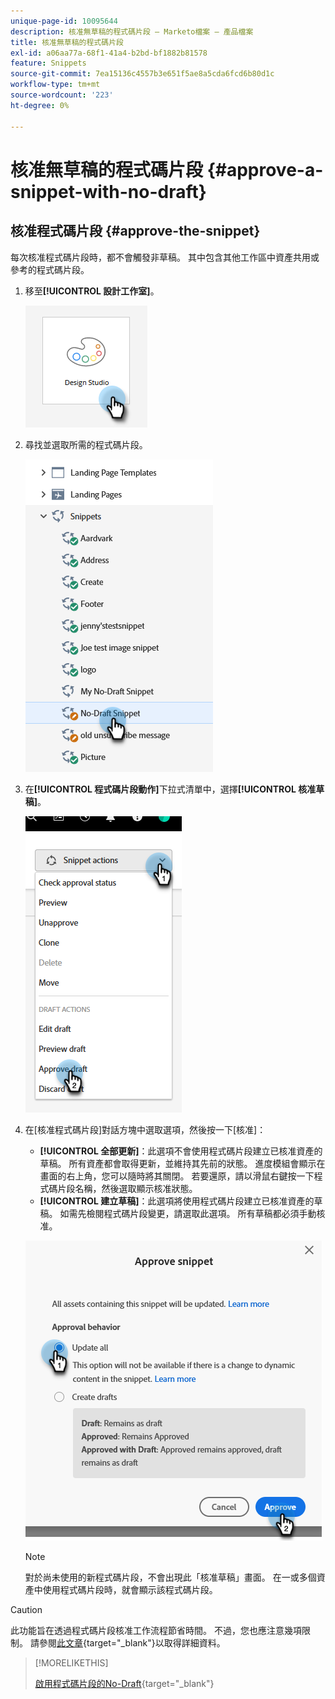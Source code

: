 ```yaml
---
unique-page-id: 10095644
description: 核准無草稿的程式碼片段 — Marketo檔案 — 產品檔案
title: 核准無草稿的程式碼片段
exl-id: a06aa77a-68f1-41a4-b2bd-bf1882b81578
feature: Snippets
source-git-commit: 7ea15136c4557b3e651f5ae8a5cda6fcd6b80d1c
workflow-type: tm+mt
source-wordcount: '223'
ht-degree: 0%

---
```


# 核准無草稿的程式碼片段 {#approve-a-snippet-with-no-draft}

## 核准程式碼片段 {#approve-the-snippet}

每次核准程式碼片段時，都不會觸發非草稿。 其中包含其他工作區中資產共用或參考的程式碼片段。

1. 移至&#x200B;**[!UICONTROL 設計工作室]**。

   ![](assets/approve-the-snippet-1.png)

1. 尋找並選取所需的程式碼片段。

   ![](assets/approve-the-snippet-2.png)

1. 在&#x200B;**[!UICONTROL 程式碼片段動作]**&#x200B;下拉式清單中，選擇&#x200B;**[!UICONTROL 核准草稿]**。

   ![](assets/approve-the-snippet-3.png)

1. 在[核准程式碼片段]對話方塊中選取選項，然後按一下[核准] **&#x200B;**：

   * **[!UICONTROL 全部更新]**：此選項不會使用程式碼片段建立已核准資產的草稿。 所有資產都會取得更新，並維持其先前的狀態。 進度模組會顯示在畫面的右上角，您可以隨時將其關閉。 若要還原，請以滑鼠右鍵按一下程式碼片段名稱，然後選取顯示核准狀態。
   * **[!UICONTROL 建立草稿]**：此選項將使用程式碼片段建立已核准資產的草稿。 如需先檢閱程式碼片段變更，請選取此選項。 所有草稿都必須手動核准。

   ![](assets/approve-the-snippet-4.png)

   >[!NOTE]
   >
   >對於尚未使用的新程式碼片段，不會出現此「核准草稿」畫面。 在一或多個資產中使用程式碼片段時，就會顯示該程式碼片段。

>[!CAUTION]
>
>此功能旨在透過程式碼片段核准工作流程節省時間。 不過，您也應注意幾項限制。 請參閱[此文章](https://nation.marketo.com/t5/knowledgebase/no-draft-snippet-limitations-and-troubleshooting/ta-p/300799){target="_blank"}以取得詳細資料。

>[!MORELIKETHIS]
>
>[啟用程式碼片段的No-Draft](/help/marketo/product-docs/administration/users-and-roles/enable-no-draft-for-snippets.md){target="_blank"}
